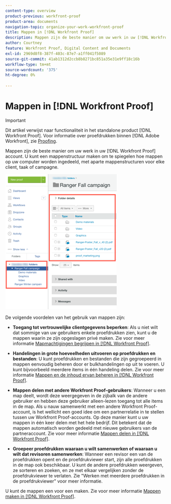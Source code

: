 ```yaml
---
content-type: overview
product-previous: workfront-proof
product-area: documents
navigation-topic: organize-your-work-workfront-proof
title: Mappen in [!DNL Workfront Proof]
description: Mappen zijn de beste manier om uw werk in uw [!DNL Workfront Proof] account. U kunt een mappenstructuur maken om te spiegelen hoe mappen op uw computer worden ingedeeld, met aparte mappenstructuren voor elke client, taak of campagne.
author: Courtney
feature: Workfront Proof, Digital Content and Documents
exl-id: 2969d8f8-387f-403c-87e7-a1ff041f5089
source-git-commit: 41ab1312d2ccb8b8271bc851a35e31e9ff18c16b
workflow-type: tm+mt
source-wordcount: '375'
ht-degree: 0%

---
```


# Mappen in [!DNL Workfront Proof]

>[!IMPORTANT]
>
>Dit artikel verwijst naar functionaliteit in het standalone product [!DNL Workfront Proof]. Voor informatie over proefdrukken binnen [!DNL Adobe Workfront], zie [Proofing](../../../review-and-approve-work/proofing/proofing.md).

Mappen zijn de beste manier om uw werk in uw [!DNL Workfront Proof] account. U kunt een mappenstructuur maken om te spiegelen hoe mappen op uw computer worden ingedeeld, met aparte mappenstructuren voor elke client, taak of campagne.

![folders.png](assets/folders-350x425.png)

De volgende voordelen van het gebruik van mappen zijn:

* **Toegang tot vertrouwelijke clientgegevens beperken**: Als u niet wilt dat sommige van uw gebruikers enkele proefdrukken zien, kunt u de mappen waarin ze zijn opgeslagen privé maken. Zie voor meer informatie [Mapmachtigingen begrijpen in [!DNL Workfront Proof]](../../../workfront-proof/wp-work-proofsfiles/organize-your-work/folder-permissions.md).

* **Handelingen in grote hoeveelheden uitvoeren op proefdrukken en bestanden**: U kunt proefdrukken en bestanden die zijn gegroepeerd in mappen eenvoudig beheren door er bulkhandelingen op uit te voeren. U kunt bijvoorbeeld meerdere items in één handeling delen. Zie voor meer informatie [Mappen en de inhoud ervan beheren in [!DNL Workfront Proof]](../../../workfront-proof/wp-work-proofsfiles/organize-your-work/manage-folders-and-contents.md).

* **Mappen delen met andere Workfront Proof-gebruikers**: Wanneer u een map deelt, wordt deze weergegeven in de zijbalk van de andere gebruiker en hebben deze gebruiker alleen-lezen toegang tot alle items in de map. Als u nauw samenwerkt met een andere Workfront Proof-account, is het wellicht een goed idee om een partnerrelatie in te stellen tussen uw Workfront Proof-accounts. Op deze manier kunt u uw mappen in één keer delen met het hele bedrijf. Dit betekent dat de mappen automatisch worden gedeeld met nieuwe gebruikers van de partneraccount. Zie voor meer informatie [Mappen delen in [!DNL Workfront Proof]](../../../workfront-proof/wp-work-proofsfiles/organize-your-work/share-folders.md).

* **Groepeer proefdrukken waaraan u wilt samenwerken of waaraan u wilt dat revisoren samenwerken**: Wanneer een revisor een van de proefdrukken opent en de proefdrukviewer start, zijn alle proefdrukken in de map ook beschikbaar. U kunt de andere proefdrukken weergeven, ze sorteren en zoeken, en ze met elkaar vergelijken zonder de proefdrukviewer te verlaten. Zie &quot;Werken met meerdere proefdrukken in de proefdrukviewer&quot; voor meer informatie.

U kunt de mappen een voor een maken. Zie voor meer informatie [Mappen maken in [!DNL Workfront Proof]](../../../workfront-proof/wp-work-proofsfiles/organize-your-work/create-folders.md).
